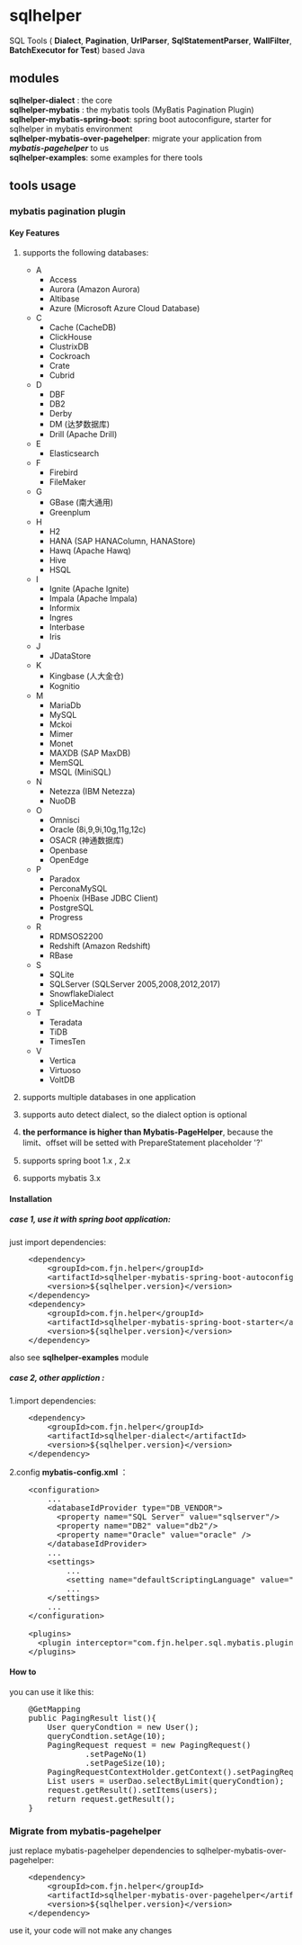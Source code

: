 # sqlhelper
SQL Tools ( **Dialect**, **Pagination**, **UrlParser**, **SqlStatementParser**, **WallFilter**, **BatchExecutor for Test**) based Java

## modules
**sqlhelper-dialect** : the core<br/>
**sqlhelper-mybatis** : the mybatis tools (MyBatis Pagination Plugin)<br/> 
**sqlhelper-mybatis-spring-boot**: spring boot autoconfigure, starter for sqlhelper in mybatis environment<br/>
**sqlhelper-mybatis-over-pagehelper**: migrate your application from ***mybatis-pagehelper*** to us <br/> 
**sqlhelper-examples**: some examples for there tools<br/>
 


## tools usage
### mybatis pagination plugin
#### Key Features
1. supports the following databases:
    + A
        + Access
        + Aurora (Amazon Aurora)
        + Altibase
        + Azure (Microsoft Azure Cloud Database)
    + C
        + Cache (CacheDB)
        + ClickHouse
        + ClustrixDB
        + Cockroach
        + Crate
        + Cubrid       
    + D
        + DBF
        + DB2
        + Derby
        + DM (达梦数据库)
        + Drill (Apache Drill)
    + E      
        + Elasticsearch
    + F
        + Firebird
        + FileMaker
    + G
        + GBase (南大通用)
        + Greenplum
    + H
        + H2
        + HANA (SAP HANAColumn, HANAStore)
        + Hawq (Apache Hawq)
        + Hive
        + HSQL        
    + I
        + Ignite (Apache Ignite)
        + Impala (Apache Impala)
        + Informix
        + Ingres
        + Interbase
        + Iris
    + J
        + JDataStore
    + K
        + Kingbase (人大金仓)   
        + Kognitio     
    + M
        + MariaDb
        + MySQL
        + Mckoi
        + Mimer
        + Monet
        + MAXDB (SAP MaxDB)
        + MemSQL
        + MSQL (MiniSQL)
    + N
        + Netezza (IBM Netezza)
        + NuoDB        
    + O
        + Omnisci
        + Oracle (8i,9,9i,10g,11g,12c)
        + OSACR (神通数据库)
        + Openbase
        + OpenEdge
    + P 
        + Paradox
        + PerconaMySQL
        + Phoenix (HBase JDBC Client)
        + PostgreSQL
        + Progress
    + R
        + RDMSOS2200
        + Redshift (Amazon Redshift)
        + RBase
    + S        
        + SQLite
        + SQLServer (SQLServer 2005,2008,2012,2017)
        + SnowflakeDialect
        + SpliceMachine
    + T
        + Teradata
        + TiDB
        + TimesTen
    + V
        + Vertica
        + Virtuoso
        + VoltDB

2. supports multiple databases in one application 
3. supports auto detect dialect, so the dialect option is optional
4. **the performance is higher than Mybatis-PageHelper**, because the limit、offset will be setted with PrepareStatement placeholder '?'
5. supports spring boot 1.x , 2.x
6. supports mybatis 3.x 

#### Installation

##### case 1, use it with spring boot application: 
 just import dependencies:

<pre>
    &lt;dependency>
        &lt;groupId>com.fjn.helper&lt;/groupId>
        &lt;artifactId>sqlhelper-mybatis-spring-boot-autoconfigure&lt;/artifactId>
        &lt;version>${sqlhelper.version}&lt;/version>
    &lt;/dependency>
    &lt;dependency>
        &lt;groupId>com.fjn.helper&lt;/groupId>
        &lt;artifactId>sqlhelper-mybatis-spring-boot-starter&lt;/artifactId>
        &lt;version>${sqlhelper.version}&lt;/version>
    &lt;/dependency>
</pre>  

also see **sqlhelper-examples** module

##### case 2, other appliction : 
1.import dependencies:
<pre>
    &lt;dependency>
        &lt;groupId>com.fjn.helper&lt;/groupId>
        &lt;artifactId>sqlhelper-dialect&lt;/artifactId>
        &lt;version>${sqlhelper.version}&lt;/version>
    &lt;/dependency>
</pre>        
2.config **mybatis-config.xml** ：
<pre>
    &lt;configuration>
        ...
        &lt;databaseIdProvider type="DB_VENDOR">
          &lt;property name="SQL Server" value="sqlserver"/>
          &lt;property name="DB2" value="db2"/>
          &lt;property name="Oracle" value="oracle" />
        &lt;/databaseIdProvider>
        ...
        &lt;settings>
            ...
            &lt;setting name="defaultScriptingLanguage" value="com.fjn.helper.sql.mybatis.plugins.pagination.CustomScriptLanguageDriver" />
            ...
        &lt;/settings>
        ...
    &lt;/configuration>
    
    &lt;plugins>
      &lt;plugin interceptor="com.fjn.helper.sql.mybatis.plugins.pagination.MybatisPaginationPlugin" />
    &lt;/plugins>
</pre>


#### How to
you can use it like this:
<pre>
    @GetMapping
    public PagingResult list(){
        User queryCondtion = new User();
        queryCondtion.setAge(10);
        PagingRequest request = new PagingRequest()
                .setPageNo(1)
                .setPageSize(10);
        PagingRequestContextHolder.getContext().setPagingRequest(request);
        List<User> users = userDao.selectByLimit(queryCondtion);
        request.getResult().setItems(users);
        return request.getResult();
    }
</pre>


### Migrate from mybatis-pagehelper
just replace mybatis-pagehelper dependencies to sqlhelper-mybatis-over-pagehelper:
<pre>
    &lt;dependency>
        &lt;groupId>com.fjn.helper&lt;/groupId>
        &lt;artifactId>sqlhelper-mybatis-over-pagehelper&lt;/artifactId>
        &lt;version>${sqlhelper.version}&lt;/version>
    &lt;/dependency>
</pre>
use it, your code will not make any changes